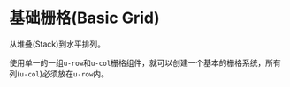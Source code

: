 # 基础栅格(Basic Grid)

从堆叠(Stack)到水平排列。

使用单一的一组`u-row`和`u-col`栅格组件，就可以创建一个基本的栅格系统，所有列(`u-col`)必须放在`u-row`内。
